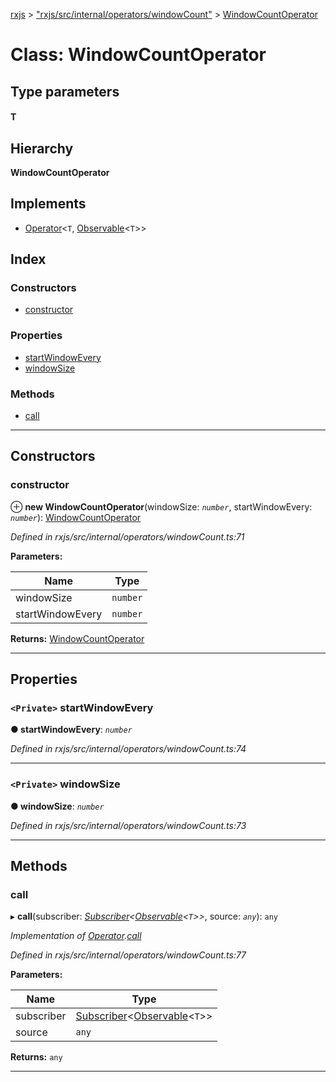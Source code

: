 [rxjs](../README.md) > ["rxjs/src/internal/operators/windowCount"](../modules/_rxjs_src_internal_operators_windowcount_.md) > [WindowCountOperator](../classes/_rxjs_src_internal_operators_windowcount_.windowcountoperator.md)

# Class: WindowCountOperator

## Type parameters
#### T 
## Hierarchy

**WindowCountOperator**

## Implements

* [Operator](../interfaces/_rxjs_src_internal_operator_.operator.md)<`T`, [Observable](_rxjs_src_internal_observable_.observable.md)<`T`>>

## Index

### Constructors

* [constructor](_rxjs_src_internal_operators_windowcount_.windowcountoperator.md#constructor)

### Properties

* [startWindowEvery](_rxjs_src_internal_operators_windowcount_.windowcountoperator.md#startwindowevery)
* [windowSize](_rxjs_src_internal_operators_windowcount_.windowcountoperator.md#windowsize)

### Methods

* [call](_rxjs_src_internal_operators_windowcount_.windowcountoperator.md#call)

---

## Constructors

<a id="constructor"></a>

###  constructor

⊕ **new WindowCountOperator**(windowSize: *`number`*, startWindowEvery: *`number`*): [WindowCountOperator](_rxjs_src_internal_operators_windowcount_.windowcountoperator.md)

*Defined in rxjs/src/internal/operators/windowCount.ts:71*

**Parameters:**

| Name | Type |
| ------ | ------ |
| windowSize | `number` |
| startWindowEvery | `number` |

**Returns:** [WindowCountOperator](_rxjs_src_internal_operators_windowcount_.windowcountoperator.md)

___

## Properties

<a id="startwindowevery"></a>

### `<Private>` startWindowEvery

**● startWindowEvery**: *`number`*

*Defined in rxjs/src/internal/operators/windowCount.ts:74*

___
<a id="windowsize"></a>

### `<Private>` windowSize

**● windowSize**: *`number`*

*Defined in rxjs/src/internal/operators/windowCount.ts:73*

___

## Methods

<a id="call"></a>

###  call

▸ **call**(subscriber: *[Subscriber](_rxjs_src_internal_subscriber_.subscriber.md)<[Observable](_rxjs_src_internal_observable_.observable.md)<`T`>>*, source: *`any`*): `any`

*Implementation of [Operator](../interfaces/_rxjs_src_internal_operator_.operator.md).[call](../interfaces/_rxjs_src_internal_operator_.operator.md#call)*

*Defined in rxjs/src/internal/operators/windowCount.ts:77*

**Parameters:**

| Name | Type |
| ------ | ------ |
| subscriber | [Subscriber](_rxjs_src_internal_subscriber_.subscriber.md)<[Observable](_rxjs_src_internal_observable_.observable.md)<`T`>> |
| source | `any` |

**Returns:** `any`

___


